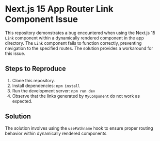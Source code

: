 # Next.js 15 App Router Link Component Issue

This repository demonstrates a bug encountered when using the Next.js 15 `Link` component within a dynamically rendered component in the app directory.  The `Link` component fails to function correctly, preventing navigation to the specified routes.  The solution provides a workaround for this issue.

## Steps to Reproduce

1. Clone this repository.
2. Install dependencies: `npm install`
3. Run the development server: `npm run dev`
4. Observe that the links generated by `MyComponent` do not work as expected.

## Solution

The solution involves using the `usePathname` hook to ensure proper routing behavior within dynamically rendered components.